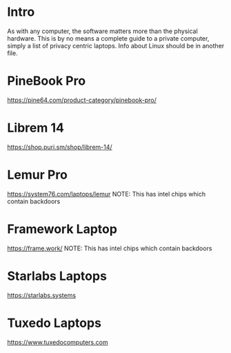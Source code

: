 # Intro
As with any computer, the software matters more than the physical hardware. This is by no means a complete guide to a private computer, simply a list of privacy centric laptops. Info about Linux should be in another file.

# PineBook Pro
https://pine64.com/product-category/pinebook-pro/

# Librem 14
https://shop.puri.sm/shop/librem-14/

# Lemur Pro
https://system76.com/laptops/lemur
NOTE: This has intel chips which contain backdoors

# Framework Laptop
https://frame.work/
NOTE: This has intel chips which contain backdoors

# Starlabs Laptops
https://starlabs.systems

# Tuxedo Laptops
https://www.tuxedocomputers.com

